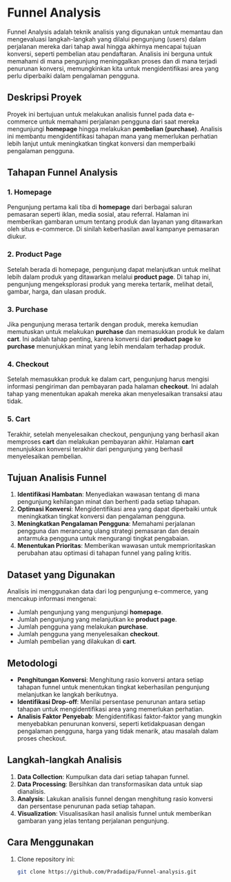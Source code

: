 # Funnel Analysis

Funnel Analysis adalah teknik analisis yang digunakan untuk memantau dan mengevaluasi langkah-langkah yang dilalui pengunjung (users) dalam perjalanan mereka dari tahap awal hingga akhirnya mencapai tujuan konversi, seperti pembelian atau pendaftaran. Analisis ini berguna untuk memahami di mana pengunjung meninggalkan proses dan di mana terjadi penurunan konversi, memungkinkan kita untuk mengidentifikasi area yang perlu diperbaiki dalam pengalaman pengguna.

## Deskripsi Proyek

Proyek ini bertujuan untuk melakukan analisis funnel pada data e-commerce untuk memahami perjalanan pengguna dari saat mereka mengunjungi **homepage** hingga melakukan **pembelian (purchase)**. Analisis ini membantu mengidentifikasi tahapan mana yang memerlukan perhatian lebih lanjut untuk meningkatkan tingkat konversi dan memperbaiki pengalaman pengguna.

## Tahapan Funnel Analysis

### 1. **Homepage**
   Pengunjung pertama kali tiba di **homepage** dari berbagai saluran pemasaran seperti iklan, media sosial, atau referral. Halaman ini memberikan gambaran umum tentang produk dan layanan yang ditawarkan oleh situs e-commerce. Di sinilah keberhasilan awal kampanye pemasaran diukur.

### 2. **Product Page**
   Setelah berada di homepage, pengunjung dapat melanjutkan untuk melihat lebih dalam produk yang ditawarkan melalui **product page**. Di tahap ini, pengunjung mengeksplorasi produk yang mereka tertarik, melihat detail, gambar, harga, dan ulasan produk.

### 3. **Purchase**
   Jika pengunjung merasa tertarik dengan produk, mereka kemudian memutuskan untuk melakukan **purchase** dan memasukkan produk ke dalam **cart**. Ini adalah tahap penting, karena konversi dari **product page** ke **purchase** menunjukkan minat yang lebih mendalam terhadap produk.

### 4. **Checkout**
   Setelah memasukkan produk ke dalam cart, pengunjung harus mengisi informasi pengiriman dan pembayaran pada halaman **checkout**. Ini adalah tahap yang menentukan apakah mereka akan menyelesaikan transaksi atau tidak.

### 5. **Cart**
   Terakhir, setelah menyelesaikan checkout, pengunjung yang berhasil akan memproses **cart** dan melakukan pembayaran akhir. Halaman **cart** menunjukkan konversi terakhir dari pengunjung yang berhasil menyelesaikan pembelian.

## Tujuan Analisis Funnel

1. **Identifikasi Hambatan**: Menyediakan wawasan tentang di mana pengunjung kehilangan minat dan berhenti pada setiap tahapan.
2. **Optimasi Konversi**: Mengidentifikasi area yang dapat diperbaiki untuk meningkatkan tingkat konversi dan pengalaman pengguna.
3. **Meningkatkan Pengalaman Pengguna**: Memahami perjalanan pengguna dan merancang ulang strategi pemasaran dan desain antarmuka pengguna untuk mengurangi tingkat pengabaian.
4. **Menentukan Prioritas**: Memberikan wawasan untuk memprioritaskan perubahan atau optimasi di tahapan funnel yang paling kritis.

## Dataset yang Digunakan

Analisis ini menggunakan data dari log pengunjung e-commerce, yang mencakup informasi mengenai:

- Jumlah pengunjung yang mengunjungi **homepage**.
- Jumlah pengunjung yang melanjutkan ke **product page**.
- Jumlah pengguna yang melakukan **purchase**.
- Jumlah pengguna yang menyelesaikan **checkout**.
- Jumlah pembelian yang dilakukan di **cart**.

## Metodologi

- **Penghitungan Konversi**: Menghitung rasio konversi antara setiap tahapan funnel untuk menentukan tingkat keberhasilan pengunjung melanjutkan ke langkah berikutnya.
- **Identifikasi Drop-off**: Menilai persentase penurunan antara setiap tahapan untuk mengidentifikasi area yang memerlukan perhatian.
- **Analisis Faktor Penyebab**: Mengidentifikasi faktor-faktor yang mungkin menyebabkan penurunan konversi, seperti ketidakpuasan dengan pengalaman pengguna, harga yang tidak menarik, atau masalah dalam proses checkout.

## Langkah-langkah Analisis

1. **Data Collection**: Kumpulkan data dari setiap tahapan funnel.
2. **Data Processing**: Bersihkan dan transformasikan data untuk siap dianalisis.
3. **Analysis**: Lakukan analisis funnel dengan menghitung rasio konversi dan persentase penurunan pada setiap tahapan.
4. **Visualization**: Visualisasikan hasil analisis funnel untuk memberikan gambaran yang jelas tentang perjalanan pengunjung.

## Cara Menggunakan

1. Clone repository ini:
   ```bash
   git clone https://github.com/Pradadipa/Funnel-analysis.git
   
